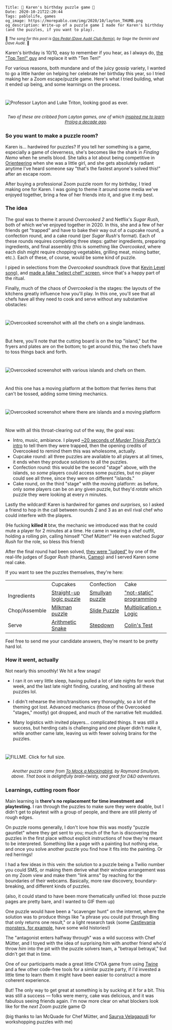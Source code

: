     Title: 🧩 Karen's birthday puzzle game 🎂
    Date: 2020-10-21T22:20:44
    Tags: pablolife, games
    og_image: https://morepablo.com/img/2020/10/layton_THUMB.png
    og_description: Write-up of a puzzle game I made for Karen's birthday (and the puzzles, if you want to play).

<small>🎵 <em>The song for this post is <a href="https://www.youtube.com/watch?v=Xuj32Yi__5o">Gas Pedal (Dave Audé Club Remix)</a>, by Sage the Gemini and Dave Audé.</em> 🎵</small>

Karen's birthday is 10/10, easy to remember if you hear, as I always do, [the
"Top Ten!" guy][1] and replace it with "Ten Ten!"

For various reasons, both mundane and of the juicy gossip variety, I wanted to
go a little harder on helping her celebrate her birthday this year, so I tried
making her a Zoom escape/puzzle game. Here's what I tried building, what it
ended up being, and some learnings on the process.

<div class="caption-img-block" style="margin: 25px auto">
<img src="/img/2020/10/layton_THUMB.png" alt="Professor Layton and Luke Triton, looking good as ever." style="margin: 15px auto;" />
<p style="font-style: italic; text-align: center; font-size: small">Two of these are cribbed from Layton games, one of which <a href="/2010/09/some-professor-layton-prolog.html">inspired me to learn Prolog a decade ago</a>.</p>
</div>

### So you want to make a puzzle room?

Karen is… hardwired for puzzles? If you tell her something is a game, especially
a game of cleverness, she's becomes like the shark in _Finding Nemo_ when he
smells blood. She talks a lot about being competitive in [Orienteering][2] when
she was a little girl, and she gets absolutely radiant anytime I've heard
someone say "that's the fastest anyone's solved this!" after an escape room.

After buying a professional Zoom puzzle room for my birthday, I tried
making one for Karen. I was going to theme it around some media we've enjoyed
together, bring a few of her friends into it, and give it my best.

### The idea

The goal was to theme it around _Overcooked 2_ and Netflix's _Sugar Rush_, both
of which we've enjoyed together in 2020. In this, she and a few of her friends
get "trapped" and have to bake their way out of a cupcake round, a confection
round, and a cake round (per _Sugar Rush_'s format). Each of these rounds
requires completing three steps: gather ingredients, preparing ingredients, and
final assembly (this is something like _Overcooked_, where each dish might
require chopping vegetables, grilling meat, mixing batter, etc.). Each of these,
of course, would be some kind of puzzle.

I piped in selections from the _Overcooked_ soundtrack (love that [Kevin
Level song][5]), and [made a fake "select chef" screen][7], since that's a happy 
part of the ritual.

Finally, much of the chaos of _Overcooked_ is the stages: the layouts of
the kitchens greatly influence how you'll play. In this one, you'll see that all
chefs have all they need to cook and serve without any substantive obstacles:

<div class="caption-img-block" style="margin: 25px auto">
<img src="/img/2020/10/basic_stage_THUMB.jpg" alt="Overcooked screenshot with all the chefs on a single landmass." style="margin: 15px auto;" />
</div>

But here, you'll note that the cutting board is on the top "island," but the
fryers and plates are on the bottom; to get around this, the two chefs have to
toss things back and forth.

<div class="caption-img-block" style="margin: 25px auto">
<img src="/img/2020/10/islands_THUMB.png" alt="Overcooked screenshot with various islands and chefs on them." style="margin: 15px auto;" />
</div>

And this one has a moving platform at the bottom that ferries items that can't
be tossed, adding some timing mechanics.

<div class="caption-img-block" style="margin: 25px auto">
<img src="/img/2020/10/moving_platforms_THUMB.png" alt="Overcooked screenshot where there are islands and a moving platform" style="margin: 15px auto;" />
</div>

Now with all this throat-clearing out of the way, the goal was:

- Intro, music, ambiance. I played [~20 seconds of _Murder Trivia Party_'s
  intro][6] to tell them they were trapped, then the opening credits of
  Overcooked to remind them this was wholesome, actually.
- Cupcake round: all three puzzles are available to all players at all times, it
  ends when they produce solutions to all the puzzles.
- Confection round: this would be the second "stage" above, with the islands, so
  _some_ players could access some puzzles, but no player could see all three,
  since they were on different "islands."
- Cake round, on the third "stage" with the moving platform: as before, only
  some players can be on any given puzzle, but they'd _rotate_ which puzzle they
  were looking at every _n_ minutes.

Lastly the wildcard! Karen is hardwired for games _and surprises,_ so I asked a
friend to hop in the call between rounds 2 and 3 as an evil rival chef who could
interfere with the players.

(He fucking **killed it** btw, the mechanic we introduced was that he could mute
a player for 2 minutes at a time. He came in wearing a chef outfit, holding a
rolling pin, calling himself "Chef Mütter!" He even watched _Sugar Rush_ for the
role, so bless this friend)

After the final round had been solved, [they were "judged"][3] by one of the
real-life judges of _Sugar Rush_ (thanks, [Cameo][4]) and I served Karen some
real cake.

If you want to see the puzzles themselves, they're here:

<table>
<th>
<td>Cupcakes</td>
<td>Confection</td>
<td>Cake</td>
</th>
<tr>
<td>Ingredients</td>
<td><a href="/no_robots/karen_game/db06cb12-8b6f-41cf-a529-bd8e39f931dd-cupcake-fetch.html">Straight-up logic puzzle</a></td>
<td><a href="/no_robots/karen_game/395f9c33-a3c5-417b-b33f-2717d0358880-confection-fetch-ingredients.html">Smullyan puzzle</a></td>
<td><a href="/no_robots/karen_game/28330ba2-df21-4e54-9f72-fb1d7e7f5885-cake-ingredients.html">"not-static" programming</a></td>
</tr>
<tr>
<td>Chop/Assemble</td>
<td><a href="/no_robots/karen_game/5f4a5a92-8b84-4f1e-9eb3-e57e00184ae3-cupcake-bake.html">Milkman puzzle</a></td>
<td><a href="/no_robots/karen_game/3ac0e207-2306-4153-b19c-bfdeec928060-confection-chop.html">Slide Puzzle</a></td>
<td><a href="/no_robots/karen_game/cb53d220-5b0b-4b70-b6bf-ddddeefafaaf-cake-chop.html">Multiplication + Logic</a></td>
</tr>
<tr>
<td>Serve</td>
<td><a href="/no_robots/karen_game/5ef777d7-4214-4be0-8bba-276997778419-cupcake-serve.html">Arithmetic Snake</a></td>
<td><a href="/no_robots/karen_game/c57b63a9-cc8b-4a88-aa98-824513779d9f-confection-serve.html">Stepdown</a></td>
<td><a href="/no_robots/karen_game/86b61653-adba-41e2-94a3-5bb43acf2106-cake-serve.html">Colin's Test</a></td>
</tr>
</table>

Feel free to send me your candidate answers, they're meant to be pretty hard
lol.

### How it went, actually

Not nearly this smoothly! We hit a few snags!

- I ran it on very little sleep, having pulled a lot of late nights for work
  that week, and the last late night finding, curating, and hosting all these
  puzzles lol.

- I didn't rehearse the intro/transitions very thoroughly, so a lot of the
  theming got lost. Advanced mechanics (those of the Overcooked "stages,"
  mostly) got dropped, and much of the narrative felt muddled.

- Many logistics with invited players… complicated things. It was still a
  success, but herding cats is challenging and one player didn't make it, while
  another came late, leaving us with fewer solving brains for the puzzles.

<div class="caption-img-block" style="margin: 25px auto">
<img src="/img/2020/10/smullyan_THUMB.jpg" alt="FILLME. Click for full size." style="margin: 15px auto;" />
<p style="font-style: italic; text-align: center; font-size: small">Another puzzle came from <a href="https://en.wikipedia.org/wiki/To_Mock_a_Mockingbird">To Mock a Mockingbird</a>, by Raymond Smullyan, above. That book is <em>delightfully</em> brain-twisty, and great for D&D adventures.</p>
</div>

### Learnings, cutting room floor

Main learning is **there's no replacement for time investment and playtesting.**
I ran through the puzzles to make sure they were doable, but I didn't get to
playtest with a group of people, and there are still plenty of rough edges.

On puzzle rooms generally, I don't love how this was mostly "puzzle gauntlet"
where they get sent to you; much of the fun is discovering the puzzles in the
first place without explicit instructions of how they're meant to be
interpreted. Something like a page with a painting but nothing else, and
once you solve another puzzle you find how it fits into the painting. Or red
herrings!

I had a few ideas in this vein: the solution to a puzzle being a Twilio number
you could SMS, or making them derive what their window arrangement was on my
Zoom view and make them "link arms" by reaching for the boundaries of their
webcams. Basically, more raw discovery, boundary-breaking, and different kinds
of puzzles.

(also, it could stand to have been more thematically unified lol: those
puzzle pages are pretty bare, and I wanted to GIF them up)

One puzzle would have been a "scavenger hunt" on the internet, where the
solution was to produce things like "a phrase you could put through Bing that
only returns one result," or a light research task (some [Castlevania monsters,
for example][8], have some wild histories!)

The "antagonist enters halfway through" was a wild success with Chef Mütter, and
I toyed with the idea of surprising _him_ with another friend who'd throw _him_
into the pit with the puzzle solvers team, a "betrayal betrayal," but didn't get
that in time.

One of our participants made a great little CYOA game from using [Twine][8] and
a few other code-free tools for a similar puzzle party, if I'd invested a little
time to learn them it might have been easier to construct a more coherent
experience.

But! The only way to get great at something is by sucking at it for a bit. This
was still a success — folks were merry, cake was delicious, and it was fabulous
seeing friends again. I'm now more clear on what blockers look like for the
_next_ Zoom puzzle game 😊

(big thanks to Ian McQuade for Chef Mütter, and [Saurya Velagapudi][9] for
workshopping puzzles with me)

   [1]: https://www.reddit.com/r/nba/comments/3qzwlu/not_sure_if_you_guys_care_but_the_voiceover_guy/
   [2]: https://en.wikipedia.org/wiki/Orienteering
   [3]: https://morepablo.com/files/2020/cropped_zumbo.mp4
   [4]: https://www.cameo.com/
   [5]: https://www.youtube.com/watch?v=SQMhmGyydsI&list=PLndid7j4vly5Aj0vwICw1oRxPpaW5Q9-N&index=5
   [6]: https://www.youtube.com/watch?v=O8EpuvoFOfo&list=PLE02fmZNMCEEoclkx6iuC7pIqSR3pyfJE&index=1
   [7]: https://morepablo.com/no_robots/karen_game/select_chef.html
   [8]: https://twinery.org/
   [9]: https://saurya.com/blog/
